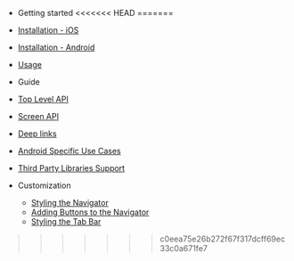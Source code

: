 - Getting started
<<<<<<< HEAD
=======
 - [Installation - iOS](/installation-ios)
 - [Installation - Android](/installation-android)
 - [Usage](/usage)

- Guide
 - [Top Level API](/top-level-api)
 - [Screen API](/screen-api)
 - [Deep links](/deep-links)
 - [Android Specific Use Cases](/android-specific-use-cases)
 - [Third Party Libraries Support](/third-party-libraries-support)

- Customization
  - [Styling the Navigator](/styling-the-navigator)
  - [Adding Buttons to the Navigator](/adding-buttons-to-the-navigator)
  - [Styling the Tab Bar](/styling-the-tab-bar)
  
>>>>>>> c0eea75e26b272f67f317dcff69ec33c0a671fe7
